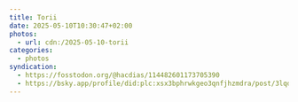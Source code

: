 ```yaml
---
title: Torii
date: 2025-05-10T10:30:47+02:00
photos:
  - url: cdn:/2025-05-10-torii
categories:
  - photos
syndication:
  - https://fosstodon.org/@hacdias/114482601173705390
  - https://bsky.app/profile/did:plc:xsx3bphrwkgeo3qnfjhzmdra/post/3lqd7hyiyih2z
---
```


